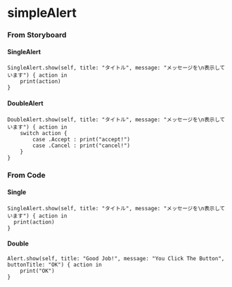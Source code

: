 # simpleAlert


### From Storyboard

#### SingleAlert
```
SingleAlert.show(self, title: "タイトル", message: "メッセージを\n表示しています") { action in
    print(action)
}
```

#### DoubleAlert
```
DoubleAlert.show(self, title: "タイトル", message: "メッセージを\n表示しています") { action in
    switch action {
        case .Accept : print("accept!")
        case .Cancel : print("cancel!")
    }
}
```

### From Code

#### Single
```
SingleAlert.show(self, title: "タイトル", message: "メッセージを\n表示しています") { action in
  print(action)
}
```

#### Double
```
Alert.show(self, title: "Good Job!", message: "You Click The Button", buttonTitle: "OK") { action in
    print("OK")
}
```


